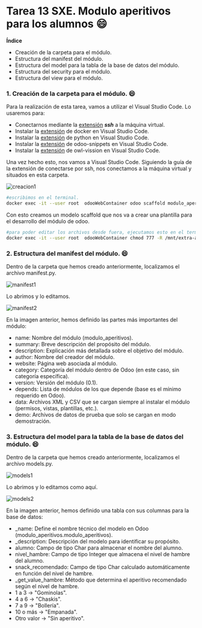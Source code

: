 # Tarea 13 SXE. Modulo aperitivos para los alumnos 😄

**Índice**
- Creación de la carpeta para el módulo.
- Estructura del manifest del módulo.
- Estructura del model para la tabla de la base de datos del módulo.
- Estructura del security para el módulo.
- Estructura del view para el módulo.


### 1. Creación de la carpeta para el módulo. 😄
Para la realización de esta tarea, vamos a utilizar el Visual Studio Code. Lo usaremos para:
- Conectarnos mediante la [extensión](https://marketplace.visualstudio.com/items?itemName=ms-vscode-remote.remote-ssh) ***ssh*** a la máquina virtual.
- Instalar la [extensión](https://marketplace.visualstudio.com/items?itemName=ms-azuretools.vscode-docker) de docker en Visual Studio Code.
- Instalar la [extensión](https://marketplace.visualstudio.com/items?itemName=ms-python.python) de python en Visual Studio Code.
- Instalar la [extensión](https://marketplace.visualstudio.com/items?itemName=jeffery9.odoo-snippets) de odoo-snippets en Visual Studio Code. 
- Instalar la [extensión](https://marketplace.visualstudio.com/items?itemName=Odoo.owl-vision) de owl-vission en Visual Studio Code.

Una vez hecho esto, nos vamos a Visual Studio Code. Siguiendo la guía de la extensión de conectarse por ssh, nos conectamos a la máquina virtual y situados en esta carpeta.

![creacion1](https://github.com/user-attachments/assets/a4d99482-b07e-4e7f-8c28-7b2aa1b4b0d4)

```bash
#escribimos en el terminal.
docker exec -it --user root  odooWebContainer odoo scaffold modulo_aperitivos /mnt/extra-addons/
```

Con esto creamos un modelo scaffold que nos va a crear una plantilla para el desarrollo del módulo de odoo.

```bash
#para poder editar los archivos desde fuera, ejecutamos esto en el terminal.
docker exec -it --user root  odooWebContainer chmod 777 -R /mnt/extra-addons/modulo_aperitivos
```
### 2. Estructura del manifest del módulo. 😄
Dentro de la carpeta que hemos creado anteriormente, localizamos el archivo manifest.py.

![manifest1](https://github.com/user-attachments/assets/6b20e909-af23-4dfc-a59b-2f774e7f2574)

Lo abrimos y lo editamos.

![manifest2](https://github.com/user-attachments/assets/ee99c0f8-b7b2-4c6d-a6a9-10afd67b81f9)

En la imagen anterior, hemos definido las partes más importantes del módulo:

- name: Nombre del módulo (modulo_aperitivos).
- summary: Breve descripción del propósito del módulo.
- description: Explicación más detallada sobre el objetivo del módulo.
- author: Nombre del creador del módulo.
- website: Página web asociada al módulo.
- category: Categoría del módulo dentro de Odoo (en este caso, sin categoría específica).
- version: Versión del módulo (0.1).
- depends: Lista de módulos de los que depende (base es el mínimo requerido en Odoo).
- data: Archivos XML y CSV que se cargan siempre al instalar el módulo (permisos, vistas, plantillas, etc.).
- demo: Archivos de datos de prueba que solo se cargan en modo demostración.

### 3. Estructura del model para la tabla de la base de datos del módulo. 😄

Dentro de la carpeta que hemos creado anteriormente, localizamos el archivo models.py.

![models1](https://github.com/user-attachments/assets/b23e98a9-115f-41b3-b398-a866b76f5750)

Lo abrimos y lo editamos como aquí.

![models2](https://github.com/user-attachments/assets/27c862d8-0fec-4045-81e1-3a2fc4494d83)

En la imagen anterior, hemos definido una tabla con sus columnas para la base de datos:

- _name: Define el nombre técnico del modelo en Odoo (modulo_aperitivos.modulo_aperitivos).
- _description: Descripción del modelo para identificar su propósito.
- alumno: Campo de tipo Char para almacenar el nombre del alumno.
- nivel_hambre: Campo de tipo Integer que almacena el nivel de hambre del alumno.
- snack_recomendado: Campo de tipo Char calculado automáticamente en función del nivel de hambre.
- _get_value_hambre: Método que determina el aperitivo recomendado según el nivel de hambre.
- 1 a 3 → "Gominolas".
- 4 a 6 → "Chaskis".
- 7 a 9 → "Bollería".
- 10 o más → "Empanada".
- Otro valor → "Sin aperitivo".

